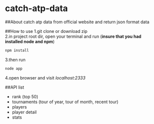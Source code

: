 # catch-atp-data

##About
catch atp data from official website and return json format data     

##How to use
1.git clone or download zip         
2.in project root dir, open your terminal and run (**insure that you had installed node and npm**)        
```javascript
npm install
```
3.then run        
```javascript
node app
```
4.open browser and visit *localhost:2333*

##API list
- rank (top 50)
- tournaments (tour of year, tour of month, recent tour)
- players 
- player detail
- stats
